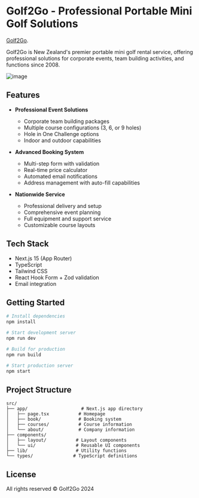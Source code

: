 # Golf2Go - Professional Portable Mini Golf Solutions

[Golf2Go](https://Golf2Go.co.nz).

Golf2Go is New Zealand's premier portable mini golf rental service, offering professional solutions for corporate events, team building activities, and functions since 2008.

![image](https://github.com/user-attachments/assets/ca10a2a9-106a-430e-8cdf-58bd44264a32)

## Features

- **Professional Event Solutions**

  - Corporate team building packages
  - Multiple course configurations (3, 6, or 9 holes)
  - Hole in One Challenge options
  - Indoor and outdoor capabilities

- **Advanced Booking System**

  - Multi-step form with validation
  - Real-time price calculator
  - Automated email notifications
  - Address management with auto-fill capabilities

- **Nationwide Service**
  - Professional delivery and setup
  - Comprehensive event planning
  - Full equipment and support service
  - Customizable course layouts

## Tech Stack

- Next.js 15 (App Router)
- TypeScript
- Tailwind CSS
- React Hook Form + Zod validation
- Email integration


## Getting Started

```bash
# Install dependencies
npm install

# Start development server
npm run dev

# Build for production
npm run build

# Start production server
npm start
```

## Project Structure

```
src/
├── app/                    # Next.js app directory
│   ├── page.tsx           # Homepage
│   ├── book/              # Booking system
│   ├── courses/           # Course information
│   └── about/             # Company information
├── components/
│   ├── layout/           # Layout components
│   └── ui/               # Reusable UI components
├── lib/                  # Utility functions
└── types/               # TypeScript definitions
```

## License

All rights reserved © Golf2Go 2024
